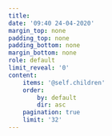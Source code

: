 ```yaml
---
title:
date: '09:40 24-04-2020'
margin_top: none
padding_top: none
padding_bottom: none
margin_bottom: none
role: default
limit_reveal: '0'
content:
    items: '@self.children'
    order:
        by: default
        dir: asc
    pagination: true
    limit: '32'
---
```

